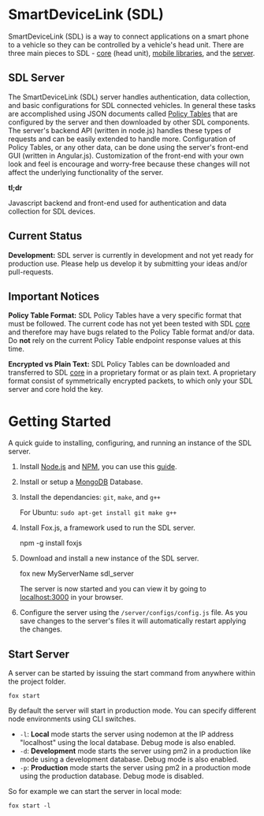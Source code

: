 # SmartDeviceLink (SDL)

SmartDeviceLink (SDL) is a way to connect applications on a smart phone to a vehicle so they can be controlled by a vehicle's head unit.  There are three main pieces to SDL - [core](https://github.com/smartdevicelink/sdl_core) (head unit), [mobile libraries](https://github.com/smartdevicelink/sdl_android), and the [server](https://github.com/smartdevicelink/sdl_server).  

## SDL Server

The SmartDeviceLink (SDL) server handles authentication, data collection, and basic configurations for SDL connected vehicles.  In general these tasks are accomplished using JSON documents called [Policy Tables]() that are configured by the server and then downloaded by other SDL components.  The server's backend API (written in node.js) handles these types of requests and can be easily extended to handle more.  Configuration of Policy Tables, or any other data, can be done using the server's front-end GUI (written in Angular.js).  Customization of the front-end with your own look and feel is encourage and worry-free because these changes will not affect the underlying functionality of the server.

**tl;dr**

Javascript backend and front-end used for authentication and data collection for SDL devices.

## Current Status

**Development:**  SDL server is currently in development and not yet ready for production use.  Please help us develop it by submitting your ideas and/or pull-requests.

## Important Notices
**Policy Table Format:** SDL Policy Tables have a very specific format that must be followed.  The current code has not yet been tested with SDL [core](https://github.com/smartdevicelink/sdl_core) and therefore may have bugs related to the Policy Table format and/or data.  Do **not** rely on the current Policy Table endpoint response values at this time.

**Encrypted vs Plain Text:** SDL Policy Tables can be downloaded and transferred to SDL [core](https://github.com/smartdevicelink/sdl_core) in a proprietary format or as plain text.  A proprietary format consist of symmetrically encrypted packets, to which only your SDL server and core hold the key.

# Getting Started
A quick guide to installing, configuring, and running an instance of the SDL server.

  1. Install [Node.js](http://nodejs.org/) and [NPM](https://www.npmjs.org/), you can use this [guide](https://github.com/smartdevicelink/sdl_server/wiki/Install-Node.js).
  2. Install or setup a [MongoDB](http://docs.mongodb.org/manual/installation/) Database.
  4. Install the dependancies:  `git`, `make`, and `g++`
  
       For Ubuntu: `sudo apt-get install git make g++` 
 
  3. Install Fox.js, a framework used to run the SDL server.

        npm -g install foxjs
 
  4. Download and install a new instance of the SDL server.
    
        fox new MyServerName sdl_server

      The server is now started and you can view it by going to [localhost:3000](http://localhost:3000) in your browser.

  5. Configure the server using the `/server/configs/config.js` file.  As you save changes to the server's files it will automatically restart applying the changes.


## Start Server
A server can be started by issuing the start command from anywhere within the project folder.

    fox start

By default the server will start in production mode.  You can specify different node environments using CLI switches.

* `-l`:  **Local** mode starts the server using nodemon at the IP address "localhost" using the local database.  Debug mode is also enabled.
* `-d`:  **Development** mode starts the server using pm2 in a production like mode using a development database.  Debug mode is also enabled.
* `-p`:  **Production** mode starts the server using pm2 in a production mode using the production database.  Debug mode is disabled.

So for example we can start the server in local mode:

    fox start -l
